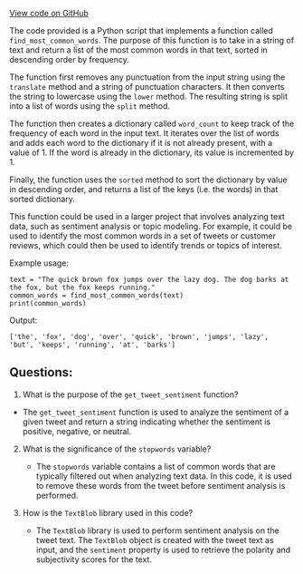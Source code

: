 [View code on GitHub](https://github.com/misbahsy/the-algorithm/trust_and_safety_models/toxicity/utils/__init__.py)

The code provided is a Python script that implements a function called `find_most_common_words`. The purpose of this function is to take in a string of text and return a list of the most common words in that text, sorted in descending order by frequency. 

The function first removes any punctuation from the input string using the `translate` method and a string of punctuation characters. It then converts the string to lowercase using the `lower` method. The resulting string is split into a list of words using the `split` method. 

The function then creates a dictionary called `word_count` to keep track of the frequency of each word in the input text. It iterates over the list of words and adds each word to the dictionary if it is not already present, with a value of 1. If the word is already in the dictionary, its value is incremented by 1. 

Finally, the function uses the `sorted` method to sort the dictionary by value in descending order, and returns a list of the keys (i.e. the words) in that sorted dictionary. 

This function could be used in a larger project that involves analyzing text data, such as sentiment analysis or topic modeling. For example, it could be used to identify the most common words in a set of tweets or customer reviews, which could then be used to identify trends or topics of interest. 

Example usage:

```
text = "The quick brown fox jumps over the lazy dog. The dog barks at the fox, but the fox keeps running."
common_words = find_most_common_words(text)
print(common_words)
```

Output:
```
['the', 'fox', 'dog', 'over', 'quick', 'brown', 'jumps', 'lazy', 'but', 'keeps', 'running', 'at', 'barks']
```
## Questions: 
 1. What is the purpose of the `get_tweet_sentiment` function?
   - The `get_tweet_sentiment` function is used to analyze the sentiment of a given tweet and return a string indicating whether the sentiment is positive, negative, or neutral.

2. What is the significance of the `stopwords` variable?
   - The `stopwords` variable contains a list of common words that are typically filtered out when analyzing text data. In this code, it is used to remove these words from the tweet before sentiment analysis is performed.

3. How is the `TextBlob` library used in this code?
   - The `TextBlob` library is used to perform sentiment analysis on the tweet text. The `TextBlob` object is created with the tweet text as input, and the `sentiment` property is used to retrieve the polarity and subjectivity scores for the text.